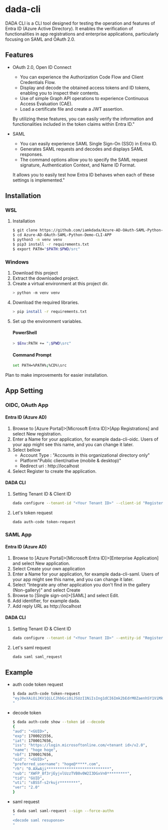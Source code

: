 # dada-cli

DADA CLI is a CLI tool designed for testing the operation and features of Entra ID (Azure Active Directory). It enables the verification of functionalities in app registrations and enterprise applications, particularly focusing on SAML and OAuth 2.0.


## Features

- OAuth 2.0, Open ID Connect
  - You can experience the Authorization Code Flow and Client Credentials Flow.
  - Display and decode the obtained access tokens and ID tokens, enabling you to inspect their contents.
  - Use of simple Graph API operations to experience Continuous Access Evaluation (CAE).
  - Load a certificate file and create a JWT assertion.
  
  By utilizing these features, you can easily verify the information and functionalities included in the token claims within Entra ID."

- SAML
  - You can easily experience SAML Single Sign-On (SSO) in Entra ID.
  - Generates SAML requests and decodes and displays SAML responses.
  - The command options allow you to specify the SAML request signature, Authentication Context, and Name ID Format.

  It allows you to easily test how Entra ID behaves when each of these settings is implemented."

## Installation

### WSL
  1. Installation
      ```bash
      $ git clone https://github.com/iamkdada/Azure-AD-OAuth-SAML-Python-Demo-CLI-APP.git
      $ cd Azure-AD-OAuth-SAML-Python-Demo-CLI-APP
      $ python3 -m venv venv
      $ pip3 install -r requirements.txt
      $ export PATH="$PATH:$PWD/src"
     ```

### Windows
   1. Download this project
   2. Extract the downloaded project.
   3. Create a virtual environment at this project dir.
      ```bash
      > python -m venv venv
      ```
   4. Download the required libraries.
      ```bash
      > pip install -r requirements.txt
      ```
   5. Set up the environment variables.
      #### PowerShell 
      ```bash
      > $Env:PATH += ";$PWD\src"
      ```
      #### Command Prompt
      ```bash
      set PATH=%PATH%;%CD%\src
      ```

   Plan to make improvements for easier installation.

## App Setting

### OIDC, OAuth App
#### Entra ID (Azure AD)
   1. Browse to [Azure Portal]>[Microsoft Entra ID]>[App Registrations] and select New registration.
   2. Enter a Name for your application, for example dada-cli-oidc. Users of your app might see this name, and you can change it later.
   3. Select bellow
      - Account Type : "Accounts in this organizational directory only"
      - Platform"Public client/native (mobile & desktop)"
      - Redirect uri : http://localhost
   4. Select Register to create the application.

#### DADA CLI
   1. Setting Tenant ID & Client ID
      ```bash
      dada configure --tenant-id "<Your Tenant ID>" --client-id "Registered Application ID"
      ```
   2. Let's token request
      ```bash
      dada auth-code token-request
      ```

### SAML App
#### Entra ID (Azure AD)
   1. Browse to [Azure Portal]>[Microsoft Entra ID]>[Enterprise Application] and select New application.
   2. Select Create your own application
   3. Enter a Name for your application, for example dada-cli-saml. Users of your app might see this name, and you can change it later.
   4. Select "Integrate any other application you don't find in the gallery (Non-gallery)" and select Create
   5. Browse to [Single sign-on]>[SAML] and select Edit.
   6. Add identifier, for example dada.
   7. Add reply URL as http://localhost

#### DADA CLI
   1. Setting Tenant ID & Client ID
      ```bash
      dada configure --tenant-id "<Your Tenant ID>" --entity-id "Registered Application Entity ID"
      ```
   2. Let's saml request
      ```bash
      dada saml saml_request
      ```

## Example

- auth code token request
   ```bash
   $ dada auth-code token-request
   "eyJ0eXAiOiJKV1QiLCJhbGciOiJSUzI1NiIsIng1dCI6Imk2bEdrM0ZaenhSY1ViMkMzbkV~~~~~~~~~
   "
   ```

- decode token
   ```bash
   $ dada auth-code show --token id --decode
   {
   "aud": "<GUID>",
   "exp": 1700021556,
   "iat": 1700017656,
   "iss": "https://login.microsoftonline.com/<tenant id>/v2.0",
   "name": "hoge hoge",
   "nbf": 1700017656,
   "oid": "<GUID>",
   "preferred_username": "hoge@*****.com",
   "rh": "0.AXwAji****************************",
   "sub": "XWFP_8f3rjEyjvlUzzTVB0v0W2I3DGxVn0*********",
   "tid": "GUID",
   "uti": "sBSSf-s2rkujr********",
   "ver": "2.0"
   }
   ```

- saml request
   ```bash
   $ dada saml saml-request --sign --force-authn
   "
   <decode saml resuponse>
   "
   ```
